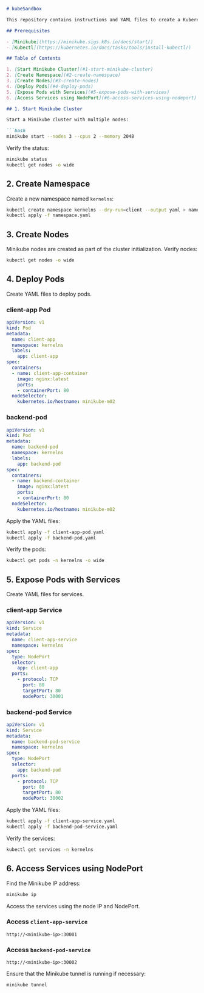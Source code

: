 ```markdown
# kubeSandbox

This repository contains instructions and YAML files to create a Kubernetes cluster using Minikube, along with namespaces, nodes, pods, services, and NodePorts.

## Prerequisites

- [Minikube](https://minikube.sigs.k8s.io/docs/start/)
- [Kubectl](https://kubernetes.io/docs/tasks/tools/install-kubectl/)

## Table of Contents

1. [Start Minikube Cluster](#1-start-minikube-cluster)
2. [Create Namespace](#2-create-namespace)
3. [Create Nodes](#3-create-nodes)
4. [Deploy Pods](#4-deploy-pods)
5. [Expose Pods with Services](#5-expose-pods-with-services)
6. [Access Services using NodePort](#6-access-services-using-nodeport)

## 1. Start Minikube Cluster

Start a Minikube cluster with multiple nodes:

```bash
minikube start --nodes 3 --cpus 2 --memory 2048
```

Verify the status:

```bash
minikube status
kubectl get nodes -o wide
```

## 2. Create Namespace

Create a new namespace named `kernelns`:

```bash
kubectl create namespace kernelns --dry-run=client --output yaml > namespace.yaml
kubectl apply -f namespace.yaml
```

## 3. Create Nodes

Minikube nodes are created as part of the cluster initialization. Verify nodes:

```bash
kubectl get nodes -o wide
```

## 4. Deploy Pods

Create YAML files to deploy pods.

### client-app Pod

```yaml
apiVersion: v1
kind: Pod
metadata:
  name: client-app
  namespace: kernelns
  labels:
    app: client-app
spec:
  containers:
  - name: client-app-container
    image: nginx:latest
    ports:
    - containerPort: 80
  nodeSelector:
    kubernetes.io/hostname: minikube-m02
```

### backend-pod

```yaml
apiVersion: v1
kind: Pod
metadata:
  name: backend-pod
  namespace: kernelns
  labels:
    app: backend-pod
spec:
  containers:
  - name: backend-container
    image: nginx:latest
    ports:
    - containerPort: 80
  nodeSelector:
    kubernetes.io/hostname: minikube-m02
```

Apply the YAML files:

```bash
kubectl apply -f client-app-pod.yaml
kubectl apply -f backend-pod.yaml
```

Verify the pods:

```bash
kubectl get pods -n kernelns -o wide
```

## 5. Expose Pods with Services

Create YAML files for services.

### client-app Service

```yaml
apiVersion: v1
kind: Service
metadata:
  name: client-app-service
  namespace: kernelns
spec:
  type: NodePort
  selector:
    app: client-app
  ports:
    - protocol: TCP
      port: 80
      targetPort: 80
      nodePort: 30001
```

### backend-pod Service

```yaml
apiVersion: v1
kind: Service
metadata:
  name: backend-pod-service
  namespace: kernelns
spec:
  type: NodePort
  selector:
    app: backend-pod
  ports:
    - protocol: TCP
      port: 80
      targetPort: 80
      nodePort: 30002
```

Apply the YAML files:

```bash
kubectl apply -f client-app-service.yaml
kubectl apply -f backend-pod-service.yaml
```

Verify the services:

```bash
kubectl get services -n kernelns
```

## 6. Access Services using NodePort

Find the Minikube IP address:

```bash
minikube ip
```

Access the services using the node IP and NodePort.

### Access `client-app-service`

```text
http://<minikube-ip>:30001
```

### Access `backend-pod-service`

```text
http://<minikube-ip>:30002
```

Ensure that the Minikube tunnel is running if necessary:

```bash
minikube tunnel
